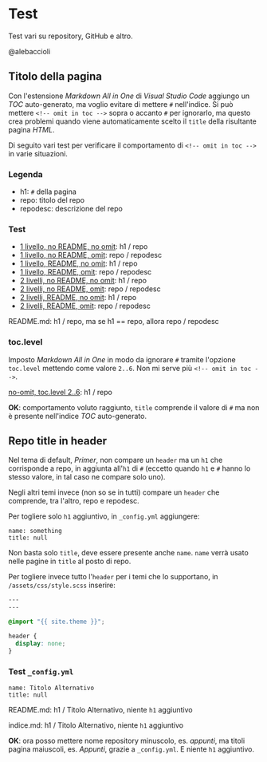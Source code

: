 # Test

Test vari su repository, GitHub e altro.

@alebaccioli

## Titolo della pagina

Con l'estensione *Markdown All in One* di *Visual Studio Code* aggiungo un *TOC* auto-generato, ma voglio evitare di mettere `#` nell'indice. Si può mettere `<!-- omit in toc -->` sopra o accanto `#` per ignorarlo, ma questo crea problemi quando viene automaticamente scelto il `title` della risultante pagina *HTML*.

Di seguito vari test per verificare il comportamento di `<!-- omit in toc -->` in varie situazioni.

### Legenda

- h1: `#` della pagina
- repo: titolo del repo
- repodesc: descrizione del repo

### Test

- [1 livello, no README, no omit](md1/no-omit.md): h1 / repo
- [1 livello, no README, omit](md1/omit.md): repo / repodesc
- [1 livello, README, no omit](md2/no-omit.md): h1 / repo
- [1 livello, README, omit](md2/omit.md): repo / repodesc
- [2 livelli, no README, no omit](inner/md1/no-omit.md): h1 / repo
- [2 livelli, no README, omit](inner/md1/omit.md): repo / repodesc
- [2 livelli, README, no omit](inner/md2/no-omit.md): h1 / repo
- [2 livelli, README, omit](inner/md2/omit.md): repo / repodesc

README.md: h1 / repo, ma se h1 == repo, allora repo / repodesc

### toc.level

Imposto *Markdown All in One* in modo da ignorare `#` tramite l'opzione `toc.level` mettendo come valore `2..6`. Non mi serve più `<!-- omit in toc -->`.

[no-omit, toc.level 2..6](indice.md): h1 / repo

**OK**: comportamento voluto raggiunto, `title` comprende il valore di `#` ma non è presente nell'indice *TOC* auto-generato.

## Repo title in header

Nel tema di default, *Primer*, non compare un `header` ma un `h1` che corrisponde a repo, in aggiunta all'`h1` di `#` (eccetto quando `h1` e `#` hanno lo stesso valore, in tal caso ne compare solo uno).

Negli altri temi invece (non so se in tutti) compare un `header` che comprende, tra l'altro, repo e repodesc. 

Per togliere solo `h1` aggiuntivo, in `_config.yml` aggiungere:

```
name: something
title: null
```

Non basta solo `title`, deve essere presente anche `name`. `name` verrà usato nelle pagine in `title` al posto di repo.

Per togliere invece tutto l'`header` per i temi che lo supportano, in `/assets/css/style.scss` inserire:

```css
---
---

@import "{{ site.theme }}";

header {
  display: none;
}
```

### Test `_config.yml`

```
name: Titolo Alternativo
title: null
```

README.md: h1 / Titolo Alternativo, niente `h1` aggiuntivo

indice.md: h1 / Titolo Alternativo, niente `h1` aggiuntivo

**OK**: ora posso mettere nome repository minuscolo, es. *appunti*, ma titoli pagina maiuscoli, es. *Appunti*, grazie a `_config.yml`. E niente `h1` aggiuntivo.